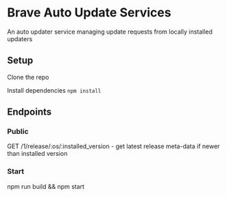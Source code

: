 # Brave Auto Update Services

An auto updater service managing update requests from locally installed updaters

## Setup

Clone the repo

Install dependencies `npm install`

## Endpoints

### Public

GET /1/release/:os/:installed_version - get latest release meta-data if newer than installed version

### Start

npm run build && npm start
